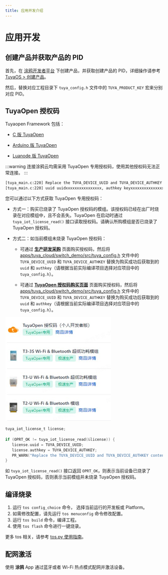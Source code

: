 ```yaml
---
title: 应用开发介绍
---
```


# 应用开发

## 创建产品并获取产品的 PID

首先，在 [涂鸦开发者平台](https://platform.tuya.com/) 下创建产品，并获取创建产品的 PID，详细操作请参考 [TuyaOS > 创建产品](https://developer.tuya.com/cn/docs/iot-device-dev/application-creation?id=Kbxw7ket3aujc)。

然后，替换对应工程目录下 `tuya_config.h` 文件中的 `TUYA_PRODUCT_KEY` 宏来分别对应 PID。

## TuyaOpen 授权码

Tuyaopen Framework 包括：

- [C 版 TuyaOpen](https://github.com/tuya/TuyaOpen)

- [Arduino 版 TuyaOpen](https://github.com/tuya/arduino-TuyaOpen)

- [Luanode 版 TuyaOpen](https://github.com/tuya/luanode-TuyaOpen)

:::warning
连接涂鸦云均需采用 TuyaOpen 专用授权码，使用其他授权码无法正常连接。
:::

```bash
[tuya_main.c:220] Replace the TUYA_DEVICE_UUID and TUYA_DEVICE_AUTHKEY contents, otherwise the demo cannot work
[tuya_main.c:220] uuid uuidxxxxxxxxxxxxxxxx, authkey keyxxxxxxxxxxxxxxxxxxxxxxxxxxxxx
```


您可以通过以下方式获取 TuyaOpen 专用授权码：

- 方式一：购买已烧录了 TuyaOpen 授权码的模组。该授权码已经在出厂时烧录在对应模组中，且不会丢失。TuyaOpen 在启动时通过 `tuya_iot_license_read()` 接口读取授权码。请确认所购模组是否已烧录了 TuyaOpen 授权码。

- 方式二：如当前模组未烧录 TuyaOpen 授权码：

    - 可通过 [**生产研发采购**](https://platform.tuya.com/purchase/index?type=6) 页面购买授权码，然后将 [apps/tuya_cloud/switch_demo/src/tuya_config.h](https://github.com/tuya/TuyaOpen/blob/master/apps/tuya_cloud/switch_demo/src/tuya_config.h) 文件中的 `TUYA_DEVICE_UUID` 和 `TUYA_DEVICE_AUTHKEY` 替换为购买成功后获取到的 `uuid` 和 `authkey`（请根据当前实际编译项目选择对应项目中的 `tuya_config.h`）。

    - 可通过 [**TuyaOpen 授权码购买页面**](https://item.taobao.com/item.htm?ft=t&id=911596682625&spm=a21dvs.23580594.0.0.621e2c1bzX1OIP) 页面购买授权码，然后将 [apps/tuya_cloud/switch_demo/src/tuya_config.h](https://github.com/tuya/TuyaOpen/blob/master/apps/tuya_cloud/switch_demo/src/tuya_config.h) 文件中的 `TUYA_DEVICE_UUID` 和 `TUYA_DEVICE_AUTHKEY` 替换为购买成功后获取到的 `uuid` 和 `authkey`（请根据当前实际编译项目选择对应项目中的 `tuya_config.h`）。

![授权码](/images/zh/authorization_code.png)

```c
tuya_iot_license_t license;

if (OPRT_OK != tuya_iot_license_read(&license)) {
   license.uuid = TUYA_DEVICE_UUID;
   license.authkey = TUYA_DEVICE_AUTHKEY;
   PR_WARN("Replace the TUYA_DEVICE_UUID and TUYA_DEVICE_AUTHKEY contents, otherwise the demo cannot work");
}
```

如 `tuya_iot_license_read()` 接口返回 `OPRT_OK`，则表示当前设备已烧录了 TuyaOpen 授权码，否则表示当前模组并未烧录 TuyaOpen 授权码。

## 编译烧录

1. 运行 `tos config_choice` 命令， 选择当前运行的开发板或 Platform。
2. 如需修改配置，请先运行 `tos menuconfig` 命令修改配置。
3. 运行 `tos build` 命令，编译工程。
4. 使用 `tos flash` 命令进行一键烧录。

更多 tos 相关，请参考 [tos.py 使用指南](/docs/tos-tools/tos-guide)。

## 配网激活

使用 **涂鸦** App 通过蓝牙或者 Wi-Fi 热点模式配网并激活设备。
